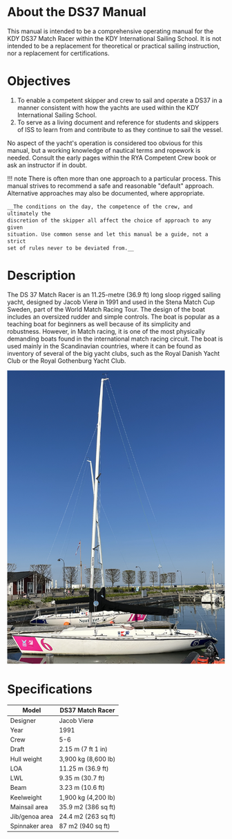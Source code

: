 # About the DS37 Manual

This manual is intended to be a comprehensive operating manual for the KDY DS37
Match Racer within the KDY International Sailing School. It is not intended to
be a replacement for theoretical or practical sailing instruction, nor a
replacement for certifications.

# Objectives

1. To enable a competent skipper and crew to sail and operate a DS37 in a
   manner consistent with how the yachts are used within the KDY International
   Sailing School.
2. To serve as a living document and reference for students and skippers of ISS
   to learn from and contribute to as they continue to sail the vessel.

No aspect of the yacht's operation is considered too obvious for this manual,
but a working knowledge of nautical terms and ropework is needed. Consult the
early pages within the RYA Competent Crew book or ask an instructor if in
doubt.

!!! note
    There is often more than one approach to a particular process. This manual
    strives to recommend a safe and reasonable "default" approach. Alternative
    approaches may also be documented, where appropriate.

    __The conditions on the day, the competence of the crew, and ultimately the
    discretion of the skipper all affect the choice of approach to any given
    situation. Use common sense and let this manual be a guide, not a strict
    set of rules never to be deviated from.__

# Description

The DS 37 Match Racer is an 11.25-metre (36.9 ft) long sloop rigged sailing
yacht, designed by Jacob Vierø in 1991 and used in the Stena Match Cup Sweden,
part of the World Match Racing Tour. The design of the boat includes an
oversized rudder and simple controls. The boat is popular as a teaching boat
for beginners as well because of its simplicity and robustness. However, in
Match racing, it is one of the most physically demanding boats found in the
international match racing circuit. The boat is used mainly in the Scandinavian
countries, where it can be found as inventory of several of the big yacht
clubs, such as the Royal Danish Yacht Club or the Royal Gothenburg Yacht Club.

![KDY DS37 #6 in Skovshoved Havn](img/ds37_6.png)

# Specifications

| Model | DS37 Match Racer |
| --- | --- |
| Designer | Jacob Vierø |
| Year | 1991 |
| Crew | 5-6 |
| Draft | 2.15 m (7 ft 1 in) |
| Hull weight | 3,900 kg (8,600 lb) |
| LOA | 11.25 m (36.9 ft) |
| LWL | 9.35 m (30.7 ft) |
| Beam | 3.23 m (10.6 ft) |
| Keelweight | 1,900 kg (4,200 lb) |
| Mainsail area | 35.9 m2 (386 sq ft) |
| Jib/genoa area | 24.4 m2 (263 sq ft) |
| Spinnaker area | 87 m2 (940 sq ft) |
